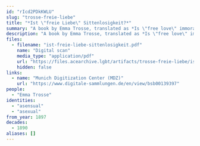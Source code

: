 ```yaml
---
id: "rIcd2PDkKWLU"
slug: "trosse-freie-liebe"
title: "*Ist \"freie Liebe\" Sittenlosigkeit?*"
summary: "A book by Emma Trosse, translated as *Is \"free love\" immoral?*, in which she self-identifies as being \"without sensuality\"."
description: "A book by Emma Trosse, translated as *Is \"free love\" immoral?*, in which she self-identifies as being \"without sensuality\". See pages 6-7: \"einen Menschen – ohne Sinnlichkeit… Verfasser hat den Mut, sich zu jener Kategorie zu bekennen\" [a person without sensuality… author has the courage to confess to that category]."
files:
  - filename: "ist-freie-liebe-sittenlosigkeit.pdf"
    name: "Digital scan"
    media_type: "application/pdf"
    url: "https://files.acearchive.lgbt/artifacts/trosse-freie-liebe/ist-freie-liebe-sittenlosigkeit.pdf"
    hidden: false
links:
  - name: "Munich Digitization Center (MDZ)"
    url: "https://www.digitale-sammlungen.de/en/view/bsb00139397"
people:
  - "Emma Trosse"
identities:
  - "asensual"
  - "asexual"
from_year: 1897
decades:
  - 1890
aliases: []
---
```

